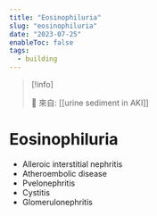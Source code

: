 ```yaml
---
title: "Eosinophiluria"
slug: "eosinophiluria"
date: "2023-07-25"
enableToc: false
tags:
  - building
---
```


> [!info]
>
> 🌱 來自: [[urine sediment in AKI]]

# Eosinophiluria

- Alleroic interstitial nephritis
- Atheroembolic disease
- Pvelonephritis
- Cystitis
- Glomerulonephritis
